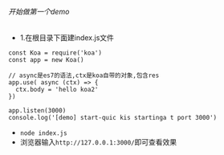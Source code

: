 ###### 开始做第一个demo
- 1.在根目录下面建index.js文件
```
const Koa = require('koa')
const app = new Koa()

// async是es7的语法,ctx是koa自带的对象,包含res
app.use( async (ctx) => {
  ctx.body = 'hello koa2'
})

app.listen(3000)
console.log('[demo] start-quic kis startinga t port 3000')
```
- `node index.js`
- 浏览器输入`http://127.0.0.1:3000/`即可查看效果